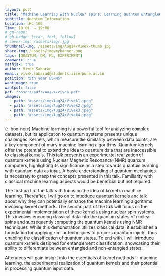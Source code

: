 ```yaml
---
layout: post
title: "Machine Learning with Nuclear spins: Learning Quantum Entanglement"
subtitle: Quantum Information
Location: LHC 106
Time: 18:00  → 19:00
# gh-repo:
# gh-badge: [star, fork, follow]
# cover-img: /assets/img/.jpg
thumbnail-img: /assets/img/Aug24/Vivek-thumb.jpg
share-img: /assets/img/mybanner.png
tags: [QUANTUM, QM, ML, EXPERIMENT]
comments: true
mathjax: true
author: Vivek Sabarad 
email: vivek.sabarad@students.iiserpune.ac.in
position: "5th year BS-MS"
wantimage: true
wantpdf: false
pdf: "assets/pdfs/Aug24/Vivek.pdf"
images:
  - path: "assets/img/Aug24/Vivek1.jpeg"
  - path: "assets/img/Aug24/Vivek2.jpeg"
  - path: "assets/img/Aug24/Vivek3.jpeg"
  - path: "assets/img/Aug24/Vivek4.jpeg"
---
```

{: .box-note}
Machine learning is a powerful tool for analyzing complex datasets, but its application to quantum systems presents unique challenges. Kernels, which measure the similarity between data points, are a key component of many machine learning algorithms. Quantum kernels offer the potential to extend the idea to quantum data that are inaccessible to classical kernels. This talk presents an experimental realization of quantum kernels using Nuclear Magnetic Resonance (NMR) quantum computers, highlighting its significance as a step towards quantum learning with quantum data as input. A basic understanding of quantum mechanics is necessary to grasp the concepts presented in this talk. Familiarity with classical machine learning aspects would be beneficial but not required. 

The first part of the talk with focus on the idea of kernel in machine learning. Thereafter, I will go on to introduce quantum kernels and talk about why they can potentially enhance the machine learning algorithms involving kernel methods. The second part of the talk will focus on the experimental implementation of these kernels using nuclear spin systems. This involves encoding classical data into the quantum states of nuclear spins and subsequently computing the quantum kernels using NMR techniques. While this demonstration utilizes classical data, it establishes a foundation for applying similar techniques to process quantum inputs, thus enabling the classification of quantum states. To end with, I will introduce quantum kernels designed for entanglement classification, showcasing their ability to differentiate between entangled and non-entangled states. 

Attendees will gain insight into the essentials of kernel methods in machine learning, the experimental realization of quantum kernels and their potential in processing quantum input data.
